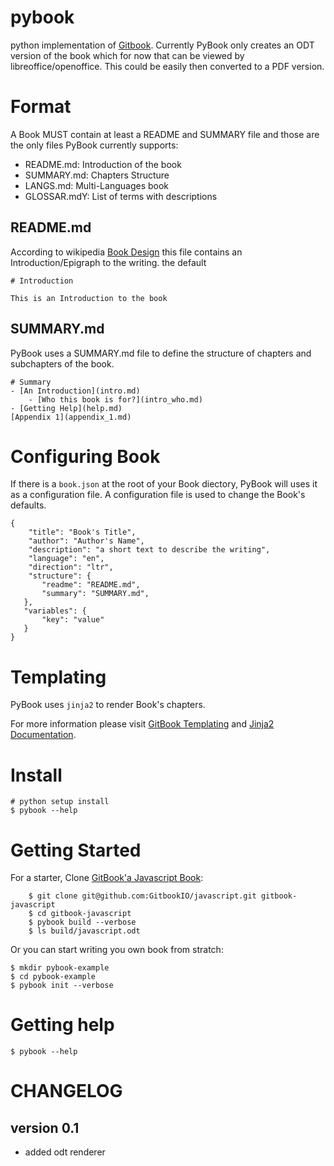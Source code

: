 # pybook
python implementation of [Gitbook](https://github.com/gitbookio/gitbook). Currently PyBook only creates an ODT version of the book which for now that can be viewed by libreoffice/openoffice. This could be easily then converted to a PDF version.

# Format
A Book MUST contain at least a README and SUMMARY file and those are the only files PyBook currently supports:
- README.md: Introduction of the book
- SUMMARY.md: Chapters Structure
- LANGS.md: Multi-Languages book
- GLOSSAR.mdY: List of terms with descriptions

## README.md
According to wikipedia [Book Design](https://en.wikipedia.org/wiki/Book_design) this file contains an Introduction/Epigraph to the writing. the default

```
# Introduction

This is an Introduction to the book
```

## SUMMARY.md
PyBook uses a SUMMARY.md file to define the structure of chapters and subchapters of the book.

```
# Summary
- [An Introduction](intro.md)
    - [Who this book is for?](intro_who.md)
- [Getting Help](help.md)
[Appendix 1](appendix_1.md)
```

# Configuring Book
If there is a `book.json` at the root of your Book diectory, PyBook will uses it as a configuration file. A configuration file is used to change the Book's defaults.

```
{
    "title": "Book's Title",
    "author": "Author's Name",
    "description": "a short text to describe the writing",
    "language": "en",
    "direction": "ltr",
    "structure": {
       "readme": "README.md",
       "summary": "SUMMARY.md",
   },
   "variables": {
       "key": "value"
   }
}
```

# Templating
PyBook uses `jinja2` to render Book's chapters.

For more information please visit [GitBook Templating](http://help.gitbook.com/format/templating.html) and [Jinja2 Documentation](http://jinja.pocoo.org/).

# Install

```
# python setup install
$ pybook --help
```

# Getting Started
For a starter, Clone [GitBook'a Javascript Book](htpps://github.com/GitbookIO/javascript):

```
    $ git clone git@github.com:GitbookIO/javascript.git gitbook-javascript
    $ cd gitbook-javascript
    $ pybook build --verbose
    $ ls build/javascript.odt
```

Or you can start writing you own book from stratch:

```
$ mkdir pybook-example
$ cd pybook-example
$ pybook init --verbose
```

# Getting help

```
$ pybook --help
```

# CHANGELOG
## version 0.1
- added odt renderer
